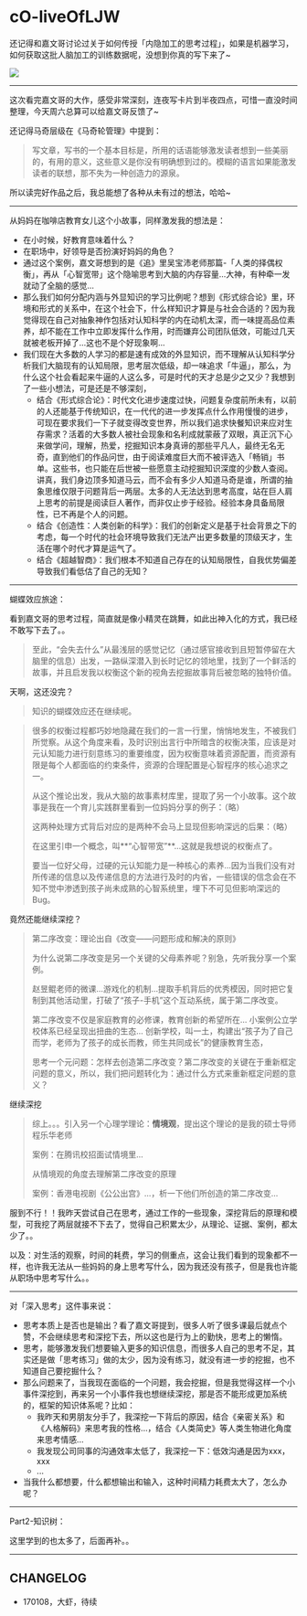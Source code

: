 # cO-liveOfLJW

还记得和嘉文哥讨论过关于如何传授「内隐加工的思考过程」，如果是机器学习，如何获取这批人脑加工的训练数据呢，没想到你真的写下来了~

![](http://ojcp18ifz.bkt.clouddn.com/2017-01-07-9f7e8a72-9f70-4c0c-86a3-8a06fdfdd67e.jpg)

---

这次看完嘉文哥的大作，感受非常深刻，连夜写卡片到半夜四点，可惜一直没时间整理，今天周六总算可以给嘉文哥反馈了~

还记得马奇层级在《马奇轮管理》中提到：

> 写文章，写书的一个基本目标是，所用的话语能够激发读者想到一些美丽的，有用的意义，这些意义是你没有明确想到过的。模糊的语言如果能激发读者的联想，那不失为一种创造力的源泉。

所以读完好作品之后，我总能想了各种从未有过的想法，哈哈~

---

从妈妈在咖啡店教育女儿这个小故事，同样激发我的想法是：

- 在小时候，好教育意味着什么？
- 在职场中，好领导是否扮演好妈妈的角色？
- 通过这个案例，嘉文哥想到的是《追》里吴宝沛老师那篇-「人类的择偶权衡」，再从「心智宽带」这个隐喻思考到大脑的内存容量...大神，有种牵一发就动了全脑的感觉...
- 那么我们如何分配内涵与外显知识的学习比例呢？想到《形式综合论》里，环境和形式的关系中，在这个社会下，什么样知识才算是与社会合适的？因为我觉得现在自己对抽象神作包括对认知科学的内在动机太深，而一味提高品位素养，却不能在工作中立即发挥什么作用，时而嫌弃公司团队低效，可能过几天就被老板开掉了...这也不是个好现象啊...
- 我们现在大多数的人学习的都是速有成效的外显知识，而不理解从认知科学分析我们大脑现有的认知局限，思考层次低级，却一味追求「牛逼」，那么，为什么这个社会看起来牛逼的人这么多，可是时代的天才总是少之又少？我想到了一些小想法，可是还是不够深刻，
	- 结合《形式综合论》：时代文化进步速度过快，问题复杂度前所未有，以前的人还能基于传统知识，在一代代的进一步发挥点什么作用慢慢的进步，可现在要求我们一下子就变得改变世界，所以我们追求快餐知识来应对生存需求？活着的大多数人被社会现象和名利成就蒙蔽了双眼，真正沉下心来做学问，理解，热爱，挖掘知识本身真谛的那些平凡人，最终无名无奇，直到他们的作品问世，由于阅读难度巨大而不被评选入「畅销」书单。这些书，也只能在后世被一些愿意主动挖掘知识深度的少数人查阅。讲真，我们身边顶多知道马云，而不会有多少人知道马奇是谁，所谓的抽象思维仅限于问题背后一两层。太多的人无法达到思考高度，站在巨人肩上思考的前提是阅读巨人著作，而非仅止步于经验。经验本身具备局限性，已不再是个人的问题。
	- 结合《创造性：人类创新的科学》：我们的创新定义是基于社会背景之下的考虑，每一个时代的社会环境导致我们无法产出更多数量的顶级天才，生活在哪个时代才算是运气了。
	- 结合《超越智商》：我们根本不知道自己存在的认知局限性，自我优势偏差导致我们看低估了自己的无知？





---

蝴蝶效应旅途：

看到嘉文哥的思考过程，简直就是像小精灵在跳舞，如此出神入化的方式，我已经不敢写下去了。。

> 至此，“会失去什么”从最浅层的感觉记忆（通过感官接收到且短暂停留在大脑里的信息）出发，一路纵深潜入到长时记忆的领地里，找到了一个鲜活的故事，并且启发我以权衡这个新的视角去挖掘故事背后被忽略的独特价值。

天啊，这还没完？

> 知识的蝴蝶效应还在继续呢。

> 很多的权衡过程都巧妙地隐藏在我们的一言一行里，悄悄地发生，不被我们所觉察。从这个角度来看，及时识别出言行中所暗含的权衡决策，应该是对元认知能力进行刻意练习的重要维度，因为权衡意味着资源配置，而资源有限是每个人都面临的约束条件，资源的合理配置是心智程序的核心追求之一。
> 
> 从这个推论出发，我从大脑的故事素材库里，提取了另一个小故事。这个故事是我在一个育儿实践群里看到一位妈妈分享的例子：（略）
> 
> 这两种处理方式背后对应的是两种不会马上显现但影响深远的后果：（略）
> 
> 在这里引申一个概念，叫**“心智带宽”**...这就是我想说的权衡点了。
> 
> 要当一位好父母，过硬的元认知能力是一种核心的素养...因为当我们没有对所传递的信息以及传递信息的方法进行及时的内省，一些错误的信念会在不知不觉中渗透到孩子尚未成熟的心智系统里，埋下不可见但影响深远的Bug。
> 

竟然还能继续深挖？

> 第二序改变：理论出自《改变——问题形成和解决的原则》
> 
> 为什么说第二序改变是另一个关键的父母素养呢？别急，先听我分享一个案例。
> 
> 赵昱鲲老师的微课...游戏化的机制...提取手机背后的优秀模因，同时把它复制到其他活动里，打破了“孩子-手机”这个互动系统，属于第二序改变。
> 
> 第二序改变不仅是家庭教育的必修课，教育创新的希望所在...
> 小案例公立学校体系已经呈现出扭曲的生态...
> 创新学校，叫一土，构建出“孩子为了自己而学，老师为了孩子的成长而教，师生共同成长”的健康教育生态，
> 
> 
> 思考一个元问题：怎样去创造第二序改变？第二序改变的关键在于重新框定问题的意义，所以，我们把问题转化为：通过什么方式来重新框定问题的意义？

继续深挖

> 综上。。。引入另一个心理学理论：**情境观**，提出这个理论的是我的硕士导师程乐华老师
> 
> 案例：在腾讯校招面试情境里...
> 
> 从情境观的角度去理解第二序改变的原理
> 
> 案例：香港电视剧《公公出宫》...，析一下他们所创造的第二序改变...
> 

服到不行！！我昨天尝试自己在思考，通过工作的一些现象，深挖背后的原理和模型，可我挖了两层就接不下去了，觉得自己积累太少，从理论、证据、案例，都太少了。。

以及：对生活的观察，时间的耗费，学习的侧重点，这会让我们看到的现象都不一样，也许我无法从一些妈妈的身上思考写什么，因为我还没有孩子，但是我也许能从职场中思考写什么。。

---

对「深入思考」这件事来说：

- 思考本质上是否也是输出？看了嘉文哥提到，很多人听了很多课最后就点个赞，不会继续思考和深挖下去，所以这也是行为上的勤快，思考上的懒惰。
- 思考，能够激发我们想要输入更多的知识信息，而很多人自己的思考不足，其实还是做「思考练习」做的太少，因为没有练习，就没有进一步的挖掘，也不知道自己要挖掘什么？
- 那么问题来了，当我现在面临的一个问题，我会挖掘，但是我觉得这样一个小事件深挖到，再来另一个小事件我也想继续深挖，那是否不能形成更加系统的，框架的知识体系呢？比如：
	- 我昨天和男朋友分手了，我深挖一下背后的原因，结合《亲密关系》和《人格解码》来思考我的性格...，结合《人类简史》等人类生物进化角度来思考情感...
	- 我发现公司同事的沟通效率太低了，我深挖一下：低效沟通是因为xxx，xxx
	- ...
- 当我什么都想要，什么都想输出和输入，这种时间精力耗费太大了，怎么办呢？



---

Part2-知识树：


这里学到的也太多了，后面再补。。

---

## CHANGELOG 

- 170108，大虾，待续
